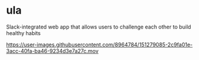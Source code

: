 # ula

Slack-integrated web app that allows users to challenge each other to build healthy habits



https://user-images.githubusercontent.com/8964784/151279085-2c9fa01e-3acc-40fa-ba46-9234d3e7a27c.mov

